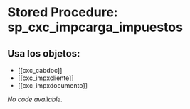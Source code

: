 # Stored Procedure: sp_cxc_impcarga_impuestos

## Usa los objetos:
- [[cxc_cabdoc]]
- [[cxc_impxcliente]]
- [[cxc_impxdocumento]]

*No code available.*
